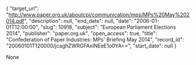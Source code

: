 {
  "target_url": "http://www.paper.org.uk/aboutcpi/communication/mps/MPs%20May%202014.pdf", 
  "description": null, 
  "end_date": null, 
  "date": "2006-01-01T12:00:00", 
  "slug": 10918, 
  "subject": "European Parliament Elections 2014", 
  "publisher": "paper.org.uk", 
  "open_access": true, 
  "title": "Confederation of Paper Industries: MPs' Briefing May 2014", 
  "record_id": "20060101T120000/jcaghZWRGFAxINEeE1o0YA==", 
  "start_date": null
}

None